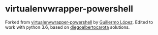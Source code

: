 # virtualenvwrapper-powershell

Forked from [virtualenvwrapper-powershell](https://bitbucket.org/guillermooo/virtualenvwrapper-powershell) by [Guillermo López](https://bitbucket.org/guillermooo).
Edited to work with python 3.6, based on [diegoalbertocarota](https://bitbucket.org/diegoalbertocarota/) solutions.
